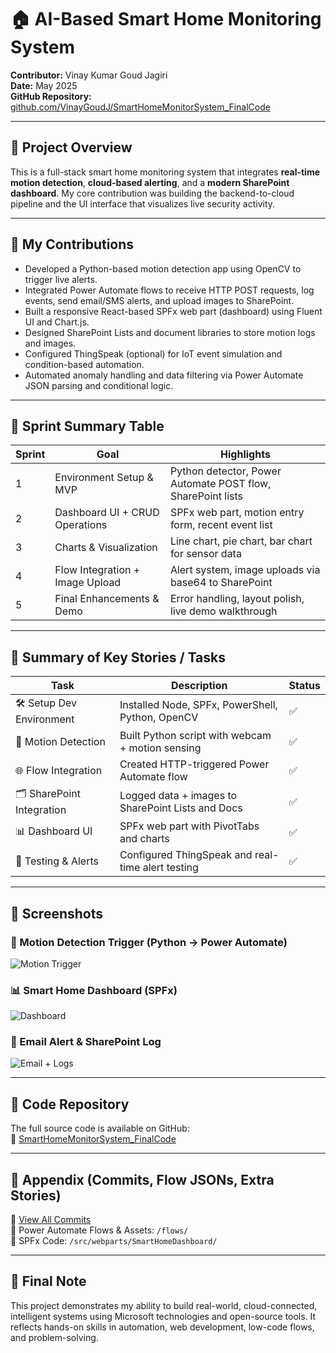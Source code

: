
# 🏠 AI-Based Smart Home Monitoring System
**Contributor:** Vinay Kumar Goud Jagiri  
**Date:** May 2025  
**GitHub Repository:** [github.com/VinayGoudJ/SmartHomeMonitorSystem_FinalCode](https://github.com/VinayGoudJ/SmartHomeMonitorSystem_FinalCode)

---

## 🔹 Project Overview  
This is a full-stack smart home monitoring system that integrates **real-time motion detection**, **cloud-based alerting**, and a **modern SharePoint dashboard**. My core contribution was building the backend-to-cloud pipeline and the UI interface that visualizes live security activity.

---

## 🔹 My Contributions  
- Developed a Python-based motion detection app using OpenCV to trigger live alerts.
- Integrated Power Automate flows to receive HTTP POST requests, log events, send email/SMS alerts, and upload images to SharePoint.
- Built a responsive React-based SPFx web part (dashboard) using Fluent UI and Chart.js.
- Designed SharePoint Lists and document libraries to store motion logs and images.
- Configured ThingSpeak (optional) for IoT event simulation and condition-based automation.
- Automated anomaly handling and data filtering via Power Automate JSON parsing and conditional logic.

---

## 🔹 Sprint Summary Table

| Sprint | Goal                              | Highlights                                              |
|--------|-----------------------------------|----------------------------------------------------------|
| 1      | Environment Setup & MVP           | Python detector, Power Automate POST flow, SharePoint lists |
| 2      | Dashboard UI + CRUD Operations    | SPFx web part, motion entry form, recent event list       |
| 3      | Charts & Visualization            | Line chart, pie chart, bar chart for sensor data          |
| 4      | Flow Integration + Image Upload   | Alert system, image uploads via base64 to SharePoint      |
| 5      | Final Enhancements & Demo         | Error handling, layout polish, live demo walkthrough      |

---

## 🔹 Summary of Key Stories / Tasks

| Task | Description | Status |
|------|-------------|--------|
| 🛠️ Setup Dev Environment | Installed Node, SPFx, PowerShell, Python, OpenCV | ✅ |
| 📸 Motion Detection | Built Python script with webcam + motion sensing | ✅ |
| 🌐 Flow Integration | Created HTTP-triggered Power Automate flow | ✅ |
| 🗂️ SharePoint Integration | Logged data + images to SharePoint Lists and Docs | ✅ |
| 📊 Dashboard UI | SPFx web part with PivotTabs and charts | ✅ |
| 🧪 Testing & Alerts | Configured ThingSpeak and real-time alert testing | ✅ |

---

## 🔹 Screenshots

### 📸 Motion Detection Trigger (Python → Power Automate)
![Motion Trigger](https://github.com/VinayGoudJ/SmartHomeMonitorSystem_FinalCode/blob/main/screenshots/motion_trigger.png)

### 📊 Smart Home Dashboard (SPFx)
![Dashboard](https://github.com/VinayGoudJ/SmartHomeMonitorSystem_FinalCode/blob/main/screenshots/dashboard_ui.png)

### 📨 Email Alert & SharePoint Log
![Email + Logs](https://github.com/VinayGoudJ/SmartHomeMonitorSystem_FinalCode/blob/main/screenshots/email_log.png)

---

## 🔹 Code Repository  
The full source code is available on GitHub:  
🔗 [SmartHomeMonitorSystem_FinalCode](https://github.com/VinayGoudJ/SmartHomeMonitorSystem_FinalCode)

---

## 🔹 Appendix (Commits, Flow JSONs, Extra Stories)
📄 [View All Commits](https://github.com/VinayGoudJ/SmartHomeMonitorSystem_FinalCode/commits/main)  
📁 Power Automate Flows & Assets: `/flows/`  
📁 SPFx Code: `/src/webparts/SmartHomeDashboard/`  

---

## 📌 Final Note  
This project demonstrates my ability to build real-world, cloud-connected, intelligent systems using Microsoft technologies and open-source tools. It reflects hands-on skills in automation, web development, low-code flows, and problem-solving.

